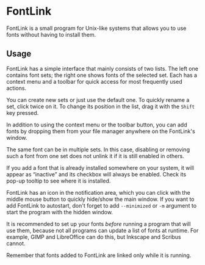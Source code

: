 # FontLink

FontLink is a small program for Unix-like systems that allows you to use
fonts without having to install them.


## Usage

FontLink has a simple interface that mainly consists of two lists. The left
one contains font sets; the right one shows fonts of the selected set.
Each has a context menu and a toolbar for quick access for most frequently
used actions.

You can create new sets or just use the default one. To quickly rename a set,
click twice on it. To change its position in the list, drag it with the `Shift`
key pressed.

In addition to using the context menu or the toolbar button, you can add fonts
by dropping them from your file manager anywhere on the FontLink's window.

The same font can be in multiple sets. In this case, disabling or removing
such a font from one set does not unlink it if it is still enabled in others.

If you add a font that is already installed somewhere on your system, it will
appear as “inactive” and its checkbox will always be enabled. Check its pop-up
tooltip to see where it is installed.

FontLink has an icon in the notification area, which you can click with the
middle mouse button to quickly hide/show the main window. If you want to add
FontLink to autostart, don't forget to add `--minimized` or `-m` argument
to start the program with the hidden window.

It is recommended to set up your fonts *before* running a program that will
use them, because not all programs can update a list of fonts at runtime.
For example, GIMP and LibreOffice can do this, but Inkscape and Scribus
cannot.

Remember that fonts added to FontLink are linked only while it is running.
